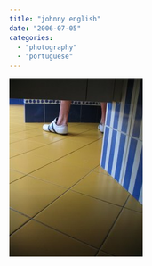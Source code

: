```yaml
---
title: "johnny english"
date: "2006-07-05"
categories: 
  - "photography"
  - "portuguese"
---
```


[![](images/Cuba%20458.jpg)](http://photos1.blogger.com/blogger/7083/408/640/Cuba%20458.jpg)
